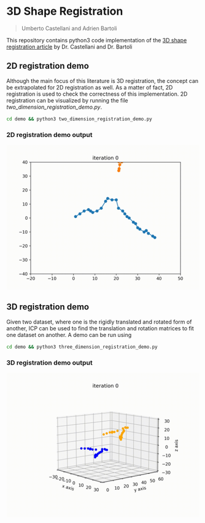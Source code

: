 # 3D Shape Registration
> Umberto Castellani and Adrien Bartoli

This repository contains python3 code implementation of the [3D shape registration article](http://encov.ip.uca.fr/publications/pubfiles/2020_Castellani_etal_3DIAA_registration.pdf) by Dr. Castellani and Dr. Bartoli

## 2D registration demo
Although the main focus of this literature is 3D registration, the concept can be extrapolated for 2D registration as well. As a matter of fact,
2D registration is used to check the correctness of this implementation. 2D registration can be visualized by running the file *two_dimension_registration_demo.py*.

```bash
cd demo && python3 two_dimension_registration_demo.py
```
### 2D registration demo output
<img src=".readme_support_docs/2d_registration.gif">

## 3D registration demo
Given two dataset, where one is the rigidly translated and rotated form of another, ICP can be used to find the translation and rotation
matrices to fit one dataset on another. A demo can be run using

```bash
cd demo && python3 three_dimension_registration_demo.py
```

### 3D registration demo output
<img src=".readme_support_docs/3d_registration.gif">